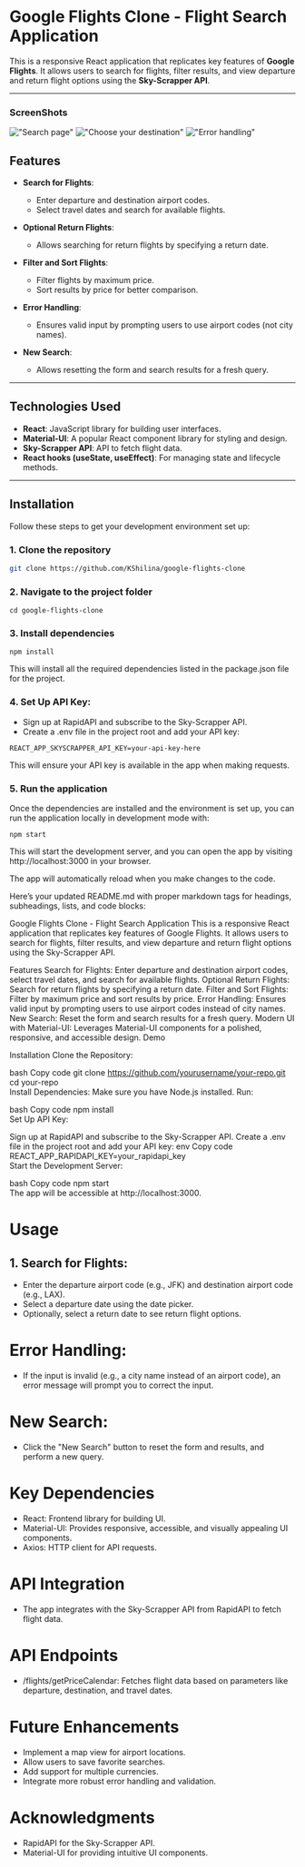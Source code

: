 
# Google Flights Clone - Flight Search Application

This is a responsive React application that replicates key features of **Google Flights**. It allows users to search for flights, filter results, and view departure and return flight options using the **Sky-Scrapper API**.

---
### ScreenShots
!["Search page"](public/docs/search.jpg)
!["Choose your destination"](public/docs/departure:return.jpg)
!["Error handling"](public/docs/handleerror.jpg)

## Features

- **Search for Flights**: 
  - Enter departure and destination airport codes.
  - Select travel dates and search for available flights.
  
- **Optional Return Flights**: 
  - Allows searching for return flights by specifying a return date.
  
- **Filter and Sort Flights**: 
  - Filter flights by maximum price.
  - Sort results by price for better comparison.
  
- **Error Handling**: 
  - Ensures valid input by prompting users to use airport codes (not city names).
  
- **New Search**: 
  - Allows resetting the form and search results for a fresh query.

---

## Technologies Used

- **React**: JavaScript library for building user interfaces.
- **Material-UI**: A popular React component library for styling and design.
- **Sky-Scrapper API**: API to fetch flight data.
- **React hooks (useState, useEffect)**: For managing state and lifecycle methods.
  
---

## Installation

Follow these steps to get your development environment set up:

### 1. Clone the repository

```bash
git clone https://github.com/KShilina/google-flights-clone

```
### 2. Navigate to the project folder
```
cd google-flights-clone

```
### 3. Install dependencies
```
npm install
```
This will install all the required dependencies listed in the package.json file for the project.

### 4. Set Up API Key:
* Sign up at RapidAPI and subscribe to the Sky-Scrapper API.
* Create a .env file in the project root and add your API key:

```
REACT_APP_SKYSCRAPPER_API_KEY=your-api-key-here
```
This will ensure your API key is available in the app when making requests.

### 5. Run the application
Once the dependencies are installed and the environment is set up, you can run the application locally in development mode with:

```
npm start
```
This will start the development server, and you can open the app by visiting http://localhost:3000 in your browser.

The app will automatically reload when you make changes to the code.


Here’s your updated README.md with proper markdown tags for headings, subheadings, lists, and code blocks:

Google Flights Clone - Flight Search Application
This is a responsive React application that replicates key features of Google Flights. It allows users to search for flights, filter results, and view departure and return flight options using the Sky-Scrapper API.

Features
Search for Flights: Enter departure and destination airport codes, select travel dates, and search for available flights.
Optional Return Flights: Search for return flights by specifying a return date.
Filter and Sort Flights: Filter by maximum price and sort results by price.
Error Handling: Ensures valid input by prompting users to use airport codes instead of city names.
New Search: Reset the form and search results for a fresh query.
Modern UI with Material-UI: Leverages Material-UI components for a polished, responsive, and accessible design.
Demo

Installation
Clone the Repository:

bash
Copy code
git clone https://github.com/yourusername/your-repo.git  
cd your-repo  
Install Dependencies:
Make sure you have Node.js installed. Run:

bash
Copy code
npm install  
Set Up API Key:

Sign up at RapidAPI and subscribe to the Sky-Scrapper API.
Create a .env file in the project root and add your API key:
env
Copy code
REACT_APP_RAPIDAPI_KEY=your_rapidapi_key  
Start the Development Server:

bash
Copy code
npm start  
The app will be accessible at http://localhost:3000.

# Usage
## 1. Search for Flights:

* Enter the departure airport code (e.g., JFK) and destination airport code (e.g., LAX).
* Select a departure date using the date picker.
* Optionally, select a return date to see return flight options.

# Error Handling:

* If the input is invalid (e.g., a city name instead of an airport code), an error message will prompt you to correct the input.
# New Search:

* Click the "New Search" button to reset the form and results, and perform a new query.



# Key Dependencies
* React: Frontend library for building UI.
* Material-UI: Provides responsive, accessible, and visually appealing UI components.
* Axios: HTTP client for API requests.


# API Integration
* The app integrates with the Sky-Scrapper API from RapidAPI to fetch flight data.

# API Endpoints
* /flights/getPriceCalendar: Fetches flight data based on parameters like departure, destination, and travel dates.


# Future Enhancements
* Implement a map view for airport locations.
* Allow users to save favorite searches.
* Add support for multiple currencies.
* Integrate more robust error handling and validation.

# Acknowledgments
* RapidAPI for the Sky-Scrapper API.
* Material-UI for providing intuitive UI components.


